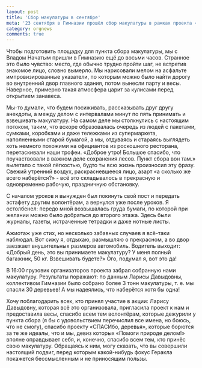 ```yaml
---
layout: post
title: 'Сбор макулатуры в сентябре'
meta: '23 сентября в Гимназии прошёл сбор макулатуры в рамках проекта «СПАСИбо, деревья». Наши сотрудники помогали провести его, и вот рассказ одного из них, Сергея Кузьмина, об этом событии.'
category: orgnews
comments: true
---
```


Чтобы подготовить площадку для пункта сбора макулатуры, мы с Владом Начатым пришли в Гимназию ещё до восьми часов. Странное это было чувство: место, где обычно трудно пройти шаг, не встретив знакомое лицо, словно вымерло. Мы нарисовали мелом на асфальте импровизированные указатели, по которым можно было найти дорогу во внутренний двор главного здания, потом вынесли парту и весы. Наверное, примерно такая атмосфера царит за кулисами перед открытием занавеса.

Мы-то думали, что будем посиживать, рассказывать друг другу анекдоты, а между делом с интервалами минут по пять принимать и взвешивать макулатуру. На самом деле мы столкнулись с настоящим потоком, таким, что вскоре образовалась очередь из людей с пакетами, сумками, коробками и даже тележками из супермаркета, наполненными старой бумагой, а мы, отдуваясь и стараясь выглядеть хоть немного похожими на официантов из роскошного ресторана, перетаскивали наши трофеи. «Доброе утро! Большое спасибо, что поучаствовали в важном деле сохранения лесов. Пункт сбора вон там.» вылетало с такой лёгкостью, будто ты всю жизнь произносил эту фразу. Свежий утренний воздух, раскрасневшееся лицо, азарт «а сколько же всего наберётся?» - всё это складывалось в прекрасную и одновременно рабочую, праздничную обстановку.

С началом уроков я вынужден был покинуть свой пост и передать эстафету другим волонтёрам, а вернулся уже после уроков. Я остолбенел: передо мной возвышалась груда бумаги, по которой при желании можно было добраться до второго этажа. Здесь были журналы, газеты, истраченные тетрадки и даже нотные листы.

Ажиотаж уже стих, но несколько забавных случаев я всё-таки наблюдал. Вот сижу я, отдыхаю, размышляю о прекрасном, а во двор заезжает внушительных размеров автомобиль. Водитель выходит: «Добрый день, это вы принимаете макулатуру? У меня полный багажник, 50 кг. Взвешивать будете?» Ого, подумал я, вот это да!

В 16:00 грузовик организаторов проекта забрал собранную нами макулатуру. Результаты поражают: по данным Ларисы Давыдовны, коллективом Гимназии было собрано более 3 тонн макулатуры, т. е. мы спасли 30 деревьев! А мы надеялись, что наберётся хотя бы одна!

Хочу поблагодарить всех, кто принял участие в акции: Ларису Давыдовну, которая всё это организовала, пригласила проект к нам  и предоставила весы, спасибо всем тем волонтёрам, которые дежурили у пункта сбора (я бы с удовольствием перечислил все имена, но боюсь, что не смогу), спасибо проекту «<span class="green">СПАСИбо, деревья</span>», которые борются за те же идеалы, что и мы, девиз которых «Помоги природе делом!» вполне оправдывает себя, и, конечно, спасибо всем тем, кто принёс свою макулатуру. Обращаясь к ним, могу сказать, что вы совершили настоящий подвиг, перед которым какой-нибудь фокус Геракла покажется бессмысленным и не приносящим пользы.  
